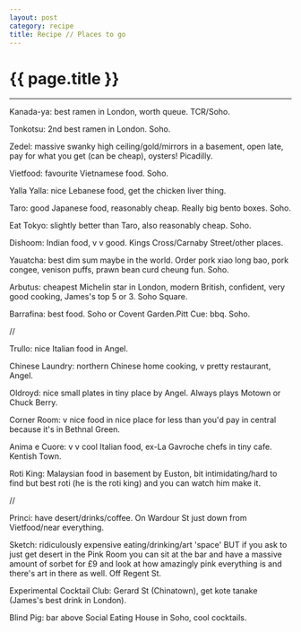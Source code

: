 ```yaml
---
layout: post
category: recipe
title: Recipe // Places to go
---
```


{{ page.title }}
================


---

Kanada-ya: best ramen in London, worth queue. TCR/Soho.

Tonkotsu: 2nd best ramen in London. Soho.

Zedel: massive swanky high ceiling/gold/mirrors in a basement, open late, pay for what you get (can be cheap), oysters! Picadilly. 

Vietfood: favourite Vietnamese food. Soho.

Yalla Yalla: nice Lebanese food, get the chicken liver thing.

Taro: good Japanese food, reasonably cheap. Really big bento boxes. Soho.

Eat Tokyo: slightly better than Taro, also reasonably cheap. Soho.

Dishoom: Indian food, v v good. Kings Cross/Carnaby Street/other places.

Yauatcha: best dim sum maybe in the world. Order pork xiao long bao, pork congee, venison puffs, prawn bean curd cheung fun. Soho.

Arbutus: cheapest Michelin star in London, modern British, confident, very good cooking, James's top 5 or 3. Soho Square.

Barrafina: best food. Soho or Covent Garden.Pitt Cue: bbq. Soho.

//

Trullo: nice Italian food in Angel.

Chinese Laundry: northern Chinese home cooking, v pretty restaurant, Angel.

Oldroyd: nice small plates in tiny place by Angel. Always plays Motown or Chuck Berry.

Corner Room: v nice food in nice place for less than you'd pay in central because it's in Bethnal Green.

Anima e Cuore: v v cool Italian food, ex-La Gavroche chefs in tiny cafe. Kentish Town.

Roti King: Malaysian food in basement by Euston, bit intimidating/hard to find but best roti (he is the roti king) and you can watch him make it.

//

Princi: have desert/drinks/coffee. On Wardour St just down from Vietfood/near everything.

Sketch: ridiculously expensive eating/drinking/art 'space' BUT if you ask to just get desert in the Pink Room you can sit at the bar and have a massive amount of sorbet for £9 and look at how amazingly pink everything is and there's art in there as well. Off Regent St.

Experimental Cocktail Club: Gerard St (Chinatown), get kote tanake (James's best drink in London).

Blind Pig: bar above Social Eating House in Soho, cool cocktails.



